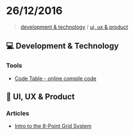 # 26/12/2016

> [development & technology](#computer-development--technology) / [ui, ux & product](#art-ui-ux--product)



## :computer: Development & Technology

### Tools

- [Code Table - online compile code](https://code.hackerearth.com)


## :art: UI, UX & Product

### Articles
- [Intro to the 8-Point Grid System](https://medium.com/built-to-adapt/intro-to-the-8-point-grid-system-d2573cde8632#.4hwdrku7j)
